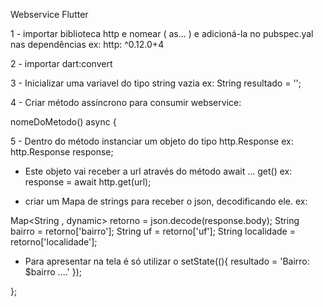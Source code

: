 
Webservice Flutter

1 - importar biblioteca http e nomear ( as... ) e adicioná-la no pubspec.yal nas dependências  ex: http: ^0.12.0+4

2 - importar dart:convert

3 - Inicializar uma variavel do tipo string vazia  ex: String resultado = ''; 

4 - Criar método assíncrono para consumir webservice:

 nomeDoMetodo() async {

5 - Dentro do método instanciar um objeto do tipo http.Response  ex:  http.Response response;

  - Este objeto vai receber a url através do método await ... get()  ex:  response = await http.get(url);

  - criar um Mapa de strings para receber o json, decodificando ele.  ex:

  Map<String , dynamic> retorno = json.decode(response.body);
  String bairro     = retorno['bairro'];
  String uf         = retorno['uf'];
  String localidade = retorno['localidade'];
 
  - Para apresentar na tela é só utilizar o setState((){
      resultado = 'Bairro: $bairro ....'
  });

};

